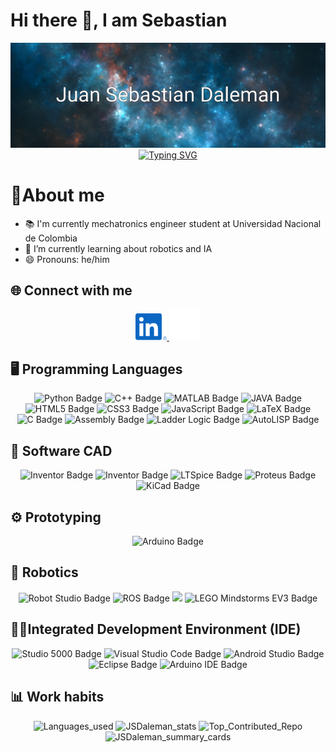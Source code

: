 <!-- 
Iconos del https://github.com/dheereshagrwal/colored-icons/tree/master
-->

<!--
Inspirado en los github de:
https://github.com/jsduenass/jsduenass/tree/main
https://github.com/cychitivav/cychitivav/tree/main
https://github.com/lgzarturo/lgzarturo
https://github.com/suzukimain/suzukimain/tree/main
https://github.com/AlphaVS-76
https://github.com/abhisheknaiidu/awesome-github-profile-readme?tab=readme-ov-file#anime-
Video guia:
https://www.youtube.com/watch?v=ECuqb5Tv9qI
-->

# Hi there 👋, I am Sebastian

<div id="banner" align="center">
<img src="./assets/Juan Sebastian Daleman.png" alt="Banner JSDaleman">
</div>
<!-- 
Para generación de la animación 
https://readme-typing-svg.herokuapp.com/demo/?font=Roboto&size=16&color=F7F7F7&center=true&vCenter=true&lines=In+the+stars%2C+we+are+inspired.
-->
<div id="fun-fact" align="center">
<a href="https://git.io/typing-svg"><img src="https://readme-typing-svg.herokuapp.com?font=Roboto&size=16&pause=1000&color=F7F7F7&center=true&vCenter=true&width=435&lines=In+the+stars%2C+we+are+inspired." alt="Typing SVG" /></a>
</div>

# 📖About me

<!--
- 🔭 I’m currently working on ... 
- 🌱 I’m currently learning ... 
- 👯 I’m looking to collaborate on ... 
- 🤔 I’m looking for help with ... 
- 💬 Ask me about ... 
- 📫 How to reach me: ... 
- 😄 Pronouns: ...
- ⚡ Fun fact: ... 
-->
- 📚 I'm currently mechatronics engineer student at Universidad Nacional de Colombia 
- 🌱 I’m currently learning about robotics and IA 
- 😄 Pronouns: he/him

## 🌐 Connect with me

<div id="social-media" align="center">
<!--
<a href="" target="_blank">
    <img src="./assets/facebook.svg" alt="Facebook" width="50px">
</a>
<a href="" target="_blank">
    <img src="./assets/gmail.svg" alt="Gmail" width="50px">
</a>
<a href="" target="_blank">
    <img src="./assets/instagram.svg" alt="Gmail" width="50px">
</a>
<a href="" target="_blank">
    <img src="./assets/x-light.svg" alt="X" width="50px">
</a>
<a href="" target="_blank">
    <img src="./assets/youtube.svg" alt="X" width="50px">
</a>
-->
<a href="https://www.linkedin.com/in/juan-daleman-a89a9071/" target="_blank">
  <img src="./assets/linkedin.svg" alt="Linkedin" width="50px">
</a>
<a href="https://github.com/JSDaleman" target="_blank">
    <img src="./assets/github-light.svg" alt="github" width="50px">
</a>

</div>

## 🖥️ Programming Languages

<div id="programming_lenguages" class="Badge" align="center">
<!--
Para generar las medallas 
https://shields.io/badges/static-badge
Iconos para las medallas disponibles
https://simpleicons.org/?q=HTML
Para colores en HEX
https://htmlcolorcodes.com/es/
Algunos diseños ya realizados de medallas
https://github.com/alexandresanlim/Badges4-README.md-Profile#-contact-
-->
<img src="https://img.shields.io/badge/Python-3776AB?logo=python&logoColor=FFD43B" alt="Python Badge" height="28px">
<img src="https://img.shields.io/badge/C++-00599C?logo=cplusplus&logoColor=FFFFFF" alt="C++ Badge"  height="28px">
<img src="https://img.shields.io/badge/MATLAB-E67E22?logo=matlab&logoColor=0072BD" alt="MATLAB Badge"  height="28px">
<img src="https://img.shields.io/badge/Java-5382A1?logo=openjdk&logoColor=FFFFFF" alt="JAVA Badge"  height="28px">
<img src="https://img.shields.io/badge/HTML5-E34F26?logo=html5&logoColor=white" alt="HTML5 Badge"  height="28px">
<img src="https://img.shields.io/badge/CSS3-1572B6?logo=css3&logoColor=white" alt="CSS3 Badge"  height="28px">
<img src="https://img.shields.io/badge/JavaScript-323330?style=for-the-badge&logo=javascript&logoColor=F7DF1E" alt="JavaScript Badge"  height="28px">
<img src="https://img.shields.io/badge/LaTeX-008000?logo=latex&logoColor=white" alt="LaTeX Badge"  height="28px">
<img src="https://img.shields.io/badge/C-A8B900?logo=c&logoColor=white" alt="C Badge"  height="28px">
<img src="https://img.shields.io/badge/Assembly-FFB800?logo=code&logoColor=white" alt="Assembly Badge"  height="28px">
<img src="https://img.shields.io/badge/Ladder%20Logic-008080?logo=electrical-engineering&logoColor=white" alt="Ladder Logic Badge"  height="28px">
<img src="https://img.shields.io/badge/AutoLISP-D40808?logo=data:image/svg+xml;base64,<svg_data>&logoColor=white" alt="AutoLISP Badge" height="28px">

</div>


## 📐 Software CAD

<div id="software_cad" class="Badge" align="center">

<img src="https://img.shields.io/badge/Autocad-E51050?logo=autocad&logoColor=white" alt="Inventor Badge"  height="28px">
<img src="https://img.shields.io/badge/Inventor-FAA21B?logo=autodesk&logoColor=white" alt="Inventor Badge"  height="28px">
<img src="https://img.shields.io/badge/LTSpice-800020" alt="LTSpice Badge"  height="28px">
<img src="https://img.shields.io/badge/Proteus-0078D7?logo=circuit-board&logoColor=white" alt="Proteus Badge"  height="28px">
<img src="https://img.shields.io/badge/KiCad-314CB6?logo=kicad&logoColor=white" alt="KiCad Badge"  height="28px">

</div>

## ⚙️ Prototyping

<div id="prototyping" class="Badge" align="center">

<img src="https://img.shields.io/badge/Arduino-00979D?logo=arduino&logoColor=white" alt="Arduino Badge" height="28px">

</div>

## 🦾 Robotics

<div id="robotics" class="Badge" align="center">

<img src="https://img.shields.io/badge/Robot%20Studio-FF0000?logo=abbrobotstudio&logoColor=white" alt="Robot Studio Badge" height="28px">
<img src="https://img.shields.io/badge/ROS-22314E?logo=ros&logoColor=white" alt="ROS Badge" height="28px">
<img src="https://img.shields.io/badge/Robotics%20Toolbox-007ACC?logo=mathworks&logoColor=white" height="28px">
<img src="https://img.shields.io/badge/LEGO%20Mindstorms%20EV3-FF0000?logo=lego&logoColor=white" alt="LEGO Mindstorms EV3 Badge" height="28px">


</div>

## 👨‍💻Integrated Development Environment (IDE)

<div id="ide" class="Badge" align="center">

<img src="https://img.shields.io/badge/Studio%205000-2C3E50?logo=automation&logoColor=white" alt="Studio 5000 Badge" height="28px">
<img src="https://img.shields.io/badge/VS%20Code-007ACC?logo=visual-studio-code&logoColor=white" alt="Visual Studio Code Badge" height="28px">
<img src="https://img.shields.io/badge/Android%20Studio-3DDC84?logo=android&logoColor=white" alt="Android Studio Badge" height="28px">
<img src="https://img.shields.io/badge/Eclipse-2C2255?logo=eclipse&logoColor=white" alt="Eclipse Badge" height="28px">
<img src="https://img.shields.io/badge/Arduino%20IDE-00979D?logo=arduino&logoColor=white" alt="Arduino IDE Badge" height="28px">

</div>

## 📊 Work habits

<div id="work_habits" class="Stadistics" align="center">
<!--
Para generar las estadisticas:
https://github.com/anuraghazra/github-readme-stats?tab=readme-ov-file
-->

<img src="https://github-readme-stats.vercel.app/api/top-langs/?username=JSDaleman&layout=compact&theme=tokyonight&hide_border=true" alt="Languages_used" width="300px">
<img src="https://github-readme-stats.vercel.app/api?username=JSDaleman&rank_icon=github&show_icons=true&theme=tokyonight&hide_border=true" alt="JSDaleman_stats" width="300px">
<img src="https://github-contributor-stats.vercel.app/api?username=JSDaleman&limit=5&theme=tokyonight&hide_border=true&combine_all_yearly_contributions=true" alt="Top_Contributed_Repo" width="300px">
<img src="https://github-profile-summary-cards.vercel.app/api/cards/profile-details?username=JSDaleman&theme=tokyonight" alt="JSDaleman_summary_cards"  width="600px"/>
<!--
<img src="https://github-readme-streak-stats.herokuapp.com/?user=JSDaleman&theme=tokyonight&hide_border=true" alt="JSDaleman_streak" width="600px">
-->
</div>
